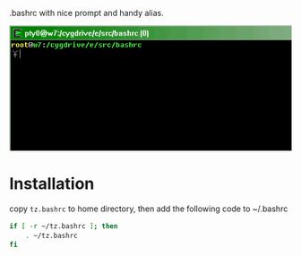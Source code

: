 .bashrc with nice prompt and handy alias.

![screenshot](screenshot.gif "screenshot")

# Installation
copy `tz.bashrc` to home directory, then add the following code to ~/.bashrc
```bash
if [ -r ~/tz.bashrc ]; then
	. ~/tz.bashrc
fi
```
